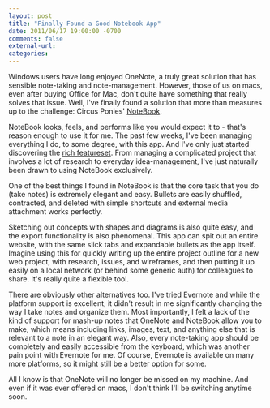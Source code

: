 ```yaml
---
layout: post
title: "Finally Found a Good Notebook App"
date: 2011/06/17 19:00:00 -0700
comments: false
external-url:
categories:
---
```



Windows users have long enjoyed OneNote, a truly great solution that has sensible 
note-taking and note-management. However, those of us on macs, even after buying 
Office for Mac, don't quite have something that really solves that issue. Well, 
I've finally found a solution that more than measures up to the challenge: 
Circus Ponies' [NoteBook][1].

NoteBook looks, feels, and performs like you would expect it to - that's reason 
enough to use it for me. The past few weeks, I've been managing everything 
I do, to some degree, with this app. And I've only just started discovering 
the [rich featureset][2]. From managing a complicated project that involves 
a lot of research to everyday idea-management, I've just naturally been drawn 
to using NoteBook exclusively.

One of the best things I found in NoteBook is that the core task that you do 
(take notes) is extremely elegant and easy. Bullets are easily shuffled, contracted, 
and deleted with simple shortcuts and external media attachment works perfectly. 

Sketching out concepts with shapes and diagrams is also quite easy, and the 
export functionality is also phenomenal. This app can spit out an entire website, 
with the same slick tabs and expandable bullets as the app itself. Imagine 
using this for quickly writing up the entire project outline for a new web 
project, with research, issues, and wireframes, and then putting it up easily 
on a local network (or behind some generic auth) for colleagues to share. It's 
really quite a flexible tool.

There are obviously other alternatives too. I've tried Evernote and while the 
platform support is excellent, it didn't result in me significantly changing 
the way I take notes and organize them. Most importantly, I felt a lack of 
the kind of support for mash-up notes that OneNote and NoteBook allow you to 
make, which means including links, images, text, and anything else that is 
relevant to a note in an elegant way. Also, every note-taking app should be 
completely and easily accessible from the keyboard, which was another pain 
point with Evernote for me. Of course, Evernote is available on many more platforms, 
so it might still be a better option for some.

All I know is that OneNote will no longer be missed on my machine. And even 
if it was ever offered on macs, I don't think I'll be switching anytime soon. 



[1]: http://www.circusponies.com/
[2]: http://www.circusponies.com/technical-specifications